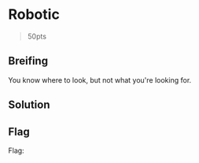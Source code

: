 # Robotic
> 50pts

## Breifing
You know where to look, but not what you're looking for.

## Solution

## Flag
Flag: ` `